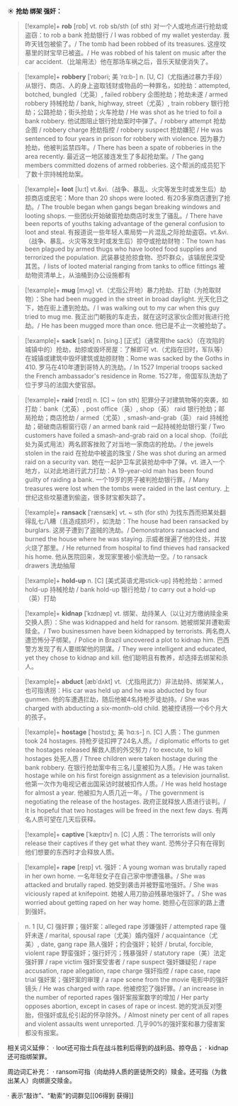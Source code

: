 ☀ <span class="category">**抢劫 绑架 强奸：**</span>
>[!example]+ <span class="vocabulary">**rob**</span> [rɒb] 
> <span class="definition">vt. rob sb/sth (of sth) 对一个人或地点进行抢劫或盗窃：</span>to rob a bank 抢劫银行 / I was robbed of my wallet yesterday. 我昨天钱包被偷了。/ The tomb had been robbed of its treasures. 这座坟墓里的财宝早已被盗。/ He was robbed of his talent on music after the car accident.（比喻用法）他在那场车祸之后，音乐天赋便消失了。
                      
>[!example]+ <span class="vocabulary">**robbery**</span> [ˈrɒbəri; 美 ˈrɑ:b-]
> <span class="definition">n. [U, C]（尤指通过暴力手段）从银行、商店、人的身上盗取钱财或物品的一种罪名，如抢劫：</span>attempted, botched, bungled（尤英）, failed robbery 企图抢劫；抢劫未遂 / armed robbery 持械抢劫 / bank, highway, street（尤英）, train robbery 银行抢劫；公路抢劫；街头抢劫；火车抢劫 / He was shot as he tried to foil a bank robbery. 他试图阻止银行抢劫案时中弹了。/ robbery attempt 抢劫企图 / robbery charge 抢劫指控 / robbery suspect 抢劫嫌犯 / He was sentenced to four years in prison for robbery with violence. 因为暴力抢劫，他被判监禁四年。/ There has been a spate of robberies in the area recently. 最近这一地区接连发生了多起抢劫案。/ The gang members committed dozens of armed robberies. 这个帮派的成员犯下了数十宗持械抢劫案。

>[!example]+ <span class="vocabulary">**loot**</span> [lu:t]
> <span class="definition">vt.&vi.（战争、暴乱、火灾等发生时或发生后）劫掠商店或民宅：</span>More than 20 shops were looted. 有20多家商店遭到了抢劫。/ The trouble began when gangs began breaking windows and looting shops. 一些团伙开始破窗抢劫商店时发生了骚乱。/ There have been reports of youths taking advantage of the general confusion to loot and steal. 有报道说一些年轻人乘局势一片混乱之际抢劫盗窃。<span class="definition">vt.&vi.（战争、暴乱、火灾等发生时或发生后）掠夺或抢劫财物：</span>The town has been plagued by armed thugs who have looted food supplies and terrorized the population. 武装暴徒抢掠食物、恐吓群众，该镇居民深受其苦。/ lists of looted material ranging from tanks to office fittings 被劫物资清单上，从油桶到办公设施都有
                      
>[!example]+ <span class="vocabulary">**mug**</span> [mʌg]
> <span class="definition">vt.（尤指公开地）暴力抢劫、打劫（为抢取财物）：</span>She had been mugged in the street in broad daylight. 光天化日之下，她在街上遭到抢劫。/ I was walking out to my car when this guy tried to mug me. 我正出门朝我的车走去，就在这时这家伙企图对我进行抢劫。/ He has been mugged more than once. 他已是不止一次被抢劫了。

>[!example]+ <span class="vocabulary">**sack**</span> [sæk]
> <span class="definition">n. [sing.] [正式]（通常用the sack）（在攻陷的城镇中的）抢劫，劫掠或毁坏房屋：</span>了解即可 <span class="definition">vt.（尤指在旧时，军队等）在城镇或建筑中毁坏建筑或劫掠财物：</span>Rome was sacked by the Goths in 410. 罗马在410年遭到哥特人的洗劫。/ In 1527 Imperial troops sacked the French ambassador's residence in Rome. 1527年，帝国军队洗劫了位于罗马的法国大使官邸。           

>[!example]+ <span class="vocabulary">**raid**</span> [reɪd]
> <span class="definition">n. [C] ~ (on sth) 犯罪分子对建筑物等的突袭，如打劫：</span>bank（尤英）, post office（英）, shop（英） raid 银行抢劫；邮局抢劫；商店抢劫 / armed（尤英）, smash-and-grab（英） raid 持械抢劫；砸破商店橱窗行窃 / an armed bank raid 一起持械抢劫银行案 / Two customers have foiled a smash-and-grab raid on a local shop.（foil此处为英式用法）两名顾客挫败了对当地一家商店的抢劫。/ the jewels stolen in the raid 在抢劫中被盗的珠宝 / She was shot during an armed raid on a security van. 她在一起护卫车武装抢劫中中了弹。<span class="definition">vt. 进入一个地方，以对此地进行武力打劫：</span>A 19-year-old man has been found guilty of raiding a bank. 一个19岁的男子被判抢劫银行罪。/ Many treasures were lost when the tombs were raided in the last century. 上世纪这些坟墓遭到偷盗，很多财宝都失踪了。           

>[!example]+ <span class="vocabulary">**ransack**</span> [ˈrænsæk]
> <span class="definition">vt. ~ sth (for sth) 为找东西而把某处翻得乱七八糟（且造成损坏），如洗劫：</span>The house had been ransacked by burglars. 这房子遭到了盗贼的洗劫。/ Demonstrators ransacked and burned the house where he was staying. 示威者搜遍了他的住处，并放火烧了那里。/ He returned from hospital to find thieves had ransacked his home. 他从医院回来，发现家里被小偷洗劫一空。/ to ransack drawers 洗劫抽屉
                      
>[!example]+ <span class="vocabulary">**hold-up**</span>
> <span class="definition">n. [C] [美式英语尤用stick-up] 持枪抢劫：</span>armed hold-up 持械抢劫 / bank hold-up 银行抢劫 / to carry out a hold-up（英）打劫

>[!example]+ <span class="vocabulary">**kidnap**</span> [ˈkɪdnæp]
> <span class="definition">vt. 绑架、劫持某人（以让对方缴纳赎金来交换人质）：</span>She was kidnapped and held for ransom. 她被绑架并遭勒索赎金。/ Two businessmen have been kidnapped by terrorists. 两名商人遭恐怖分子绑架。/ Police in Brazil uncovered a plot to kidnap him. 巴西警方发现了有人要绑架他的阴谋。/ They were intelligent and educated, yet they chose to kidnap and kill. 他们聪明且有教养，却选择去绑架和杀人。
           
>[!example]+ <span class="vocabulary">**abduct**</span> [æbˈdʌkt]
> <span class="definition">vt.（尤指用武力）非法劫持、绑架某人，也可指诱拐：</span>His car was held up and he was abducted by four gunmen. 他的车遭遇拦劫，随后他被4名持枪歹徒劫持。/ She was charged with abducting a six-month-old child. 她被控诱拐一个6个月大的孩子。

>[!example]+ <span class="vocabulary">**hostage**</span> [ˈhɒstɪdʒ; 美 ˈhɑ:s-]
> <span class="definition">n. [C] 人质：</span>The gunmen took 24 hostages. 持枪歹徒扣押了24名人质。/ diplomatic efforts to get the hostages released 解救人质的外交努力 / to execute, to kill hostages 处死人质 / Three children were taken hostage during the bank robbery. 在银行抢劫案中有三名儿童被扣为人质。/ He was taken hostage while on his first foreign assignment as a television journalist. 他第一次作为电视记者出国采访时就被扣作人质。/ He was held hostage for almost a year. 他被扣为人质几近一年。/ The government is negotiating the release of the hostages. 政府正就释放人质进行谈判。/ It is hopeful that two hostages will be freed in the next few days. 有两名人质可望在几天后获释。
           
>[!example]+ <span class="vocabulary">**captive**</span> [ˈkæptɪv]
> <span class="definition">n. [C] 人质：</span>The terrorists will only release their captives if they get what they want. 恐怖分子只有在得到他们想要的东西时才会释放人质。

>[!example]+ <span class="vocabulary">**rape**</span> [reɪp]
> <span class="definition">vt. 强奸：</span>A young woman was brutally raped in her own home. 一名年轻女子在自己家中惨遭强暴。/ She was attacked and brutally raped. 她受到袭击并被野蛮地强奸。/ She was viciously raped at knifepoint. 她被人用刀胁迫残暴地强奸了。/ She was worried about getting raped on her way home. 她担心在回家的路上遭到强奸。

> <span class="definition">n. 1 [U, C] 强奸罪；强奸案：</span>alleged rape 涉嫌强奸 / attempted rape 强奸未遂 / marital, spousal rape（尤美）婚内强奸 / acquaintance（尤美）, date, gang rape 熟人强奸；约会强奸；轮奸 / brutal, forcible, violent rape 野蛮强奸；强行奸污；残暴强奸 / statutory rape（美）法定强奸罪 / rape victim 强奸案受害者 / rape suspect 强奸嫌疑犯 / rape accusation, rape allegation, rape charge 强奸指控 / rape case, rape trial 强奸案；强奸案的审理 / a rape scene from the movie 电影中的强奸镜头 / He was charged with rape. 他被控犯了强奸罪。/ an increase in the number of reported rapes 强奸案报案数字的增加 / Her party opposes abortion, except in cases of rape or incest. 她的党派反对堕胎，但强奸或乱伦引起的怀孕除外。/ Almost ninety per cent of all rapes and violent assaults went unreported. 几乎90%的强奸案和暴力侵害案都没有报案。

相关词义延伸：
· loot还可指士兵在战斗胜利后得到的战利品、掠夺品；
· kidnap还可指绑架罪。

周边词汇补充：
· ransom可指（向劫持人质的匪徒所交的）赎金。还可指（为救出某人）向绑匪交赎金。

· 表示“敲诈”、“勒索”的词群见[[06得到 获得]]

